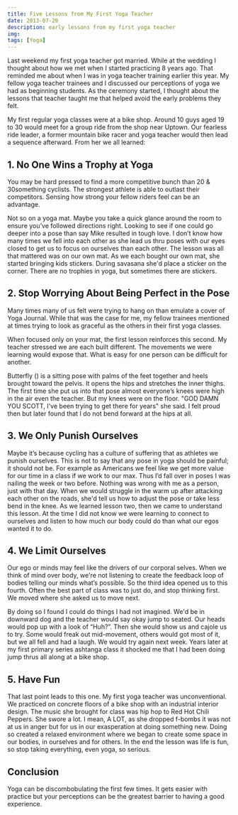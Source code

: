 ```yaml
---
title: Five Lessons from My First Yoga Teacher
date: 2013-07-20
description: early lessons from my first yoga teacher
img:
tags: [Yoga]
---
```

Last weekend my first yoga teacher got married. While at the wedding I thought about how we met when I started practicing 8 years ago. That reminded me about when I was in yoga teacher training earlier this year. My fellow yoga teacher trainees and I discussed our perceptions of yoga we had as beginning students.  As the ceremony started, I thought about the lessons that teacher taught me that helped avoid the early problems they felt.

My first regular yoga classes were at a bike shop. Around 10 guys aged 19 to 30 would meet for a group ride from the shop near Uptown. Our fearless ride leader, a former mountain bike racer and yoga teacher would then lead a sequence afterward. From her we all learned:
## 1. No One Wins a Trophy at Yoga
You may be hard pressed to find a more competitive bunch than 20 & 30something cyclists. The strongest athlete is able to outlast their competitors. Sensing how strong your fellow riders feel can be an advantage.

Not so on a yoga mat. Maybe you take a quick glance around the room to ensure you’ve followed directions right. Looking to see if one could go deeper into a pose than say Mike resulted in tough love. I don’t know how many times we fell into each other as she lead us thru poses with our eyes closed to get us to focus on ourselves than each other. The lesson was all that mattered was on our own mat. As we each bought our own mat, she started bringing kids stickers. During savasana she'd place a sticker on the corner. There are no trophies in yoga, but sometimes there are stickers.
## 2. Stop Worrying About Being Perfect in the Pose
Many times many of us felt were trying to hang on than emulate a cover of Yoga Journal. While that was the case for me, my fellow trainees mentioned at times trying to look as graceful as the others in their first yoga classes.

When focused only on your mat, the first lesson reinforces this second. My teacher stressed we are each built different. The movements we were learning would expose that. What is easy for one person can be difficult for another.

Butterfly () is a sitting pose with palms of the feet together and heels brought toward the pelvis. It opens the hips and stretches the inner thighs. The first time she put us into that pose almost everyone’s knees were high in the air even the teacher. But my knees were on the floor. "GOD DAMN YOU SCOTT, I've been trying to get there for years" she said. I felt proud then but later found that I do not bend forward at the hips at all.
## 3. We Only Punish Ourselves
Maybe it’s because cycling has a culture of suffering that as athletes we punish ourselves. This is not to say that any pose in yoga should be painful; it should not be. For example as Americans we feel like we get more value for our time in a class if we work to our max. Thus I’d fall over in poses I was nailing the week or two before. Nothing was wrong with me as a person, just with that day. When we would struggle in the warm up after attacking each other on the roads, she'd tell us how to adjust the pose or take less bend in the knee. As we learned lesson two, then we came to understand this lesson. At the time I did not know we were learning to connect to ourselves and listen to how much our body could do than what our egos wanted it to do.
## 4. We Limit Ourselves
Our ego or minds may feel like the drivers of our corporal selves. When we think of mind over body, we're not listening to create the feedback loop of bodies telling our minds what’s possible. So the third idea opened us to this fourth. Often the best part of class was to just do, and stop thinking first. We moved where she asked us to move next.

By doing so I found I could do things I had not imagined. We'd be in downward dog and the teacher would say okay jump to seated. Our heads would pop up with a look of “Huh?”. Then she would show us and cajole us to try. Some would freak out mid-movement, others would got most of it, but we all fell and had a laugh. We would try again next week.  Years later at my first primary series ashtanga class it shocked me that I had been doing jump thrus all along at a bike shop.
## 5. Have Fun
That last point leads to this one. My first yoga teacher was unconventional. We practiced on concrete floors of a bike shop with an industrial interior design. The music she brought for class was hip hop to Red Hot Chili Peppers. She swore a lot. I mean, A LOT, as she dropped f-bombs it was not at us in anger but for us in our exasperation at doing something new. Doing so created a relaxed environment where we began to create some space in our bodies, in ourselves and for others. In the end the lesson was life is fun, so stop taking everything, even yoga, so serious.
## Conclusion
Yoga can be discombobulating the first few times. It gets easier with practice but your perceptions can be the greatest barrier to having a good experience.